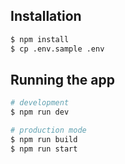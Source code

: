 ## Installation

```bash
$ npm install
$ cp .env.sample .env
```

## Running the app

```bash
# development
$ npm run dev

# production mode
$ npm run build
$ npm run start
```
